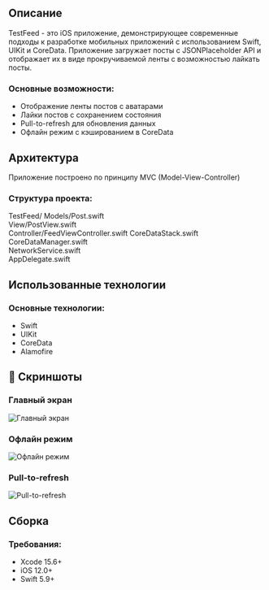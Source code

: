## Описание

TestFeed - это iOS приложение, демонстрирующее современные подходы к разработке мобильных приложений с использованием Swift, UIKit и CoreData. Приложение загружает посты с JSONPlaceholder API и отображает их в виде прокручиваемой ленты с возможностью лайкать посты.

### Основные возможности:
- Отображение ленты постов с аватарами
- Лайки постов с сохранением состояния
- Pull-to-refresh для обновления данных
- Офлайн режим с кэшированием в CoreData

## Архитектура

Приложение построено по принципу MVC (Model-View-Controller)

### Структура проекта:
TestFeed/
Models/Post.swift              
View/PostView.swift           
Controller/FeedViewController.swift 
CoreDataStack.swift      
CoreDataManager.swift         
NetworkService.swift          
AppDelegate.swift              

## Использованные технологии

### Основные технологии:
- Swift
- UIKit
- CoreData
- Alamofire

## 📱 Скриншоты

### Главный экран
![Главный экран](1.png)

### Офлайн режим
![Офлайн режим](2.png)

### Pull-to-refresh
![Pull-to-refresh](3.png)

## Cборка

### Требования:
- Xcode 15.6+
- iOS 12.0+
- Swift 5.9+


